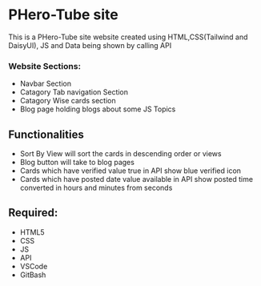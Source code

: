 # PHero-Tube site

This is a PHero-Tube site website created using HTML,CSS(Tailwind and DaisyUI), JS and 
Data being shown by calling API

### Website Sections:

- Navbar Section
- Catagory Tab navigation Section
- Catagory Wise cards section
- Blog page holding blogs about some JS Topics


## Functionalities

- Sort By View will sort the cards in descending order or views
- Blog button will take to blog pages
- Cards which have verified value true in API show blue verified icon
- Cards which have posted date value available in API show posted time converted in hours and minutes from seconds 

## Required:
- HTML5
- CSS
- JS
- API
- VSCode
- GitBash

